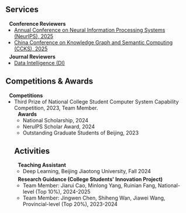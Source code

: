 ## Services

<h4 style="margin:0 10px 0;">Conference Reviewers</h4>
<ul style="margin:0 0 5px;">
  <li><a href="https://nips.cc/Conferences/2025/"><autocolor>Annual Conference on Neural Information Processing Systems (NeurIPS), 2025</autocolor></a></li>
  <li><a href="https://sigkg.cn/ccks2025/"><autocolor>China Conference on Knowledge Graph and Semantic Computing (CCKS), 2025</autocolor></a></li>
</ul>

<h4 style="margin:0 10px 0;">Journal Reviewers</h4>
<ul style="margin:0 0 20px;">
  <li><a href="https://www.sciengine.com/DI/home"><autocolor>Data Intelligence (DI)</autocolor></a></li>
</ul>

## Competitions & Awards

<h4 style="margin:0 10px 0;">Competitions</h4>
<ul style="margin:0 0 5px;">
  <li><autocolor>Third Prize of National College Student Computer System Capability Competition, 2023, Team Member.</autocolor></li>

<h4 style="margin:0 10px 0;">Awards</h4>
<ul style="margin:0 0 20px;">
  <li><autocolor>National Scholarship, 2024</autocolor></li>
  <li><autocolor>NeruIPS Scholar Award, 2024</autocolor></li>
  <li><autocolor>Outstanding Graduate Students of Beijing, 2023</autocolor></li>
</ul>

## Activities

<h4 style="margin:0 10px 0;">Teaching Assistant</h4>
<ul style="margin:0 0 5px;">
  <li><autocolor>Deep Learning, Beijing Jiaotong University, Fall 2024</autocolor></li>
</ul>

<h4 style="margin:0 10px 0;">Research Guidance (College Students' Innovation Project)</h4>
<ul style="margin:0 0 20px;">
  <li><autocolor>Team Member: Jiarui Cao, Minlong Yang, Ruinian Fang, National-level (Top 10%), 2024-2025</autocolor></li>
  <li><autocolor>Team Member: Jingwen Chen, Shiheng Wan, Jiawei Wang, Provincial-level (Top 20%), 2023-2024</autocolor></li>
</ul>